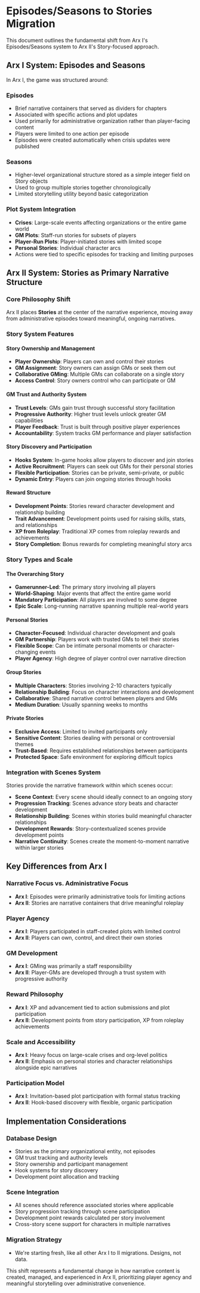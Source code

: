 # Episodes/Seasons to Stories Migration

This document outlines the fundamental shift from Arx I's Episodes/Seasons system to Arx II's Story-focused approach.

## Arx I System: Episodes and Seasons

In Arx I, the game was structured around:

### Episodes
- Brief narrative containers that served as dividers for chapters
- Associated with specific actions and plot updates
- Used primarily for administrative organization rather than player-facing content
- Players were limited to one action per episode
- Episodes were created automatically when crisis updates were published

### Seasons
- Higher-level organizational structure stored as a simple integer field on Story objects
- Used to group multiple stories together chronologically
- Limited storytelling utility beyond basic categorization

### Plot System Integration
- **Crises**: Large-scale events affecting organizations or the entire game world
- **GM Plots**: Staff-run stories for subsets of players
- **Player-Run Plots**: Player-initiated stories with limited scope
- **Personal Stories**: Individual character arcs
- Actions were tied to specific episodes for tracking and limiting purposes

## Arx II System: Stories as Primary Narrative Structure

### Core Philosophy Shift
Arx II places **Stories** at the center of the narrative experience, moving away from administrative episodes toward meaningful, ongoing narratives.

### Story System Features

#### Story Ownership and Management
- **Player Ownership**: Players can own and control their stories
- **GM Assignment**: Story owners can assign GMs or seek them out
- **Collaborative GMing**: Multiple GMs can collaborate on a single story
- **Access Control**: Story owners control who can participate or GM

#### GM Trust and Authority System
- **Trust Levels**: GMs gain trust through successful story facilitation
- **Progressive Authority**: Higher trust levels unlock greater GM capabilities
- **Player Feedback**: Trust is built through positive player experiences
- **Accountability**: System tracks GM performance and player satisfaction

#### Story Discovery and Participation
- **Hooks System**: In-game hooks allow players to discover and join stories
- **Active Recruitment**: Players can seek out GMs for their personal stories
- **Flexible Participation**: Stories can be private, semi-private, or public
- **Dynamic Entry**: Players can join ongoing stories through hooks

#### Reward Structure
- **Development Points**: Stories reward character development and relationship building
- **Trait Advancement**: Development points used for raising skills, stats, and relationships
- **XP from Roleplay**: Traditional XP comes from roleplay rewards and achievements
- **Story Completion**: Bonus rewards for completing meaningful story arcs

### Story Types and Scale

#### The Overarching Story
- **Gamerunner-Led**: The primary story involving all players
- **World-Shaping**: Major events that affect the entire game world
- **Mandatory Participation**: All players are involved to some degree
- **Epic Scale**: Long-running narrative spanning multiple real-world years

#### Personal Stories
- **Character-Focused**: Individual character development and goals
- **GM Partnership**: Players work with trusted GMs to tell their stories
- **Flexible Scope**: Can be intimate personal moments or character-changing events
- **Player Agency**: High degree of player control over narrative direction

#### Group Stories
- **Multiple Characters**: Stories involving 2-10 characters typically
- **Relationship Building**: Focus on character interactions and development
- **Collaborative**: Shared narrative control between players and GMs
- **Medium Duration**: Usually spanning weeks to months

#### Private Stories
- **Exclusive Access**: Limited to invited participants only
- **Sensitive Content**: Stories dealing with personal or controversial themes
- **Trust-Based**: Requires established relationships between participants
- **Protected Space**: Safe environment for exploring difficult topics

### Integration with Scenes System

Stories provide the narrative framework within which scenes occur:

- **Scene Context**: Every scene should ideally connect to an ongoing story
- **Progression Tracking**: Scenes advance story beats and character development
- **Relationship Building**: Scenes within stories build meaningful character relationships
- **Development Rewards**: Story-contextualized scenes provide development points
- **Narrative Continuity**: Scenes create the moment-to-moment narrative within larger stories

## Key Differences from Arx I

### Narrative Focus vs. Administrative Focus
- **Arx I**: Episodes were primarily administrative tools for limiting actions
- **Arx II**: Stories are narrative containers that drive meaningful roleplay

### Player Agency
- **Arx I**: Players participated in staff-created plots with limited control
- **Arx II**: Players can own, control, and direct their own stories

### GM Development
- **Arx I**: GMing was primarily a staff responsibility
- **Arx II**: Player-GMs are developed through a trust system with progressive authority

### Reward Philosophy
- **Arx I**: XP and advancement tied to action submissions and plot participation
- **Arx II**: Development points from story participation, XP from roleplay achievements

### Scale and Accessibility
- **Arx I**: Heavy focus on large-scale crises and org-level politics
- **Arx II**: Emphasis on personal stories and character relationships alongside epic narratives

### Participation Model
- **Arx I**: Invitation-based plot participation with formal status tracking
- **Arx II**: Hook-based discovery with flexible, organic participation

## Implementation Considerations

### Database Design
- Stories as the primary organizational entity, not episodes
- GM trust tracking and authority levels
- Story ownership and participant management
- Hook systems for story discovery
- Development point allocation and tracking

### Scene Integration
- All scenes should reference associated stories where applicable
- Story progression tracking through scene participation
- Development point rewards calculated per story involvement
- Cross-story scene support for characters in multiple narratives

### Migration Strategy
- We're starting fresh, like all other Arx I to II migrations. Designs, not data.

This shift represents a fundamental change in how narrative content is created, managed, and experienced in Arx II, prioritizing player agency and meaningful storytelling over administrative convenience.

